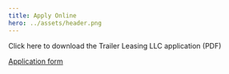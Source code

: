 ```yaml
---
title: Apply Online
hero: ../assets/header.png
---
```


Click here to download the Trailer Leasing LLC application (PDF)

<a class="" href="../assets/pdfs/application.pdf" target="_blank">Application form</a>
